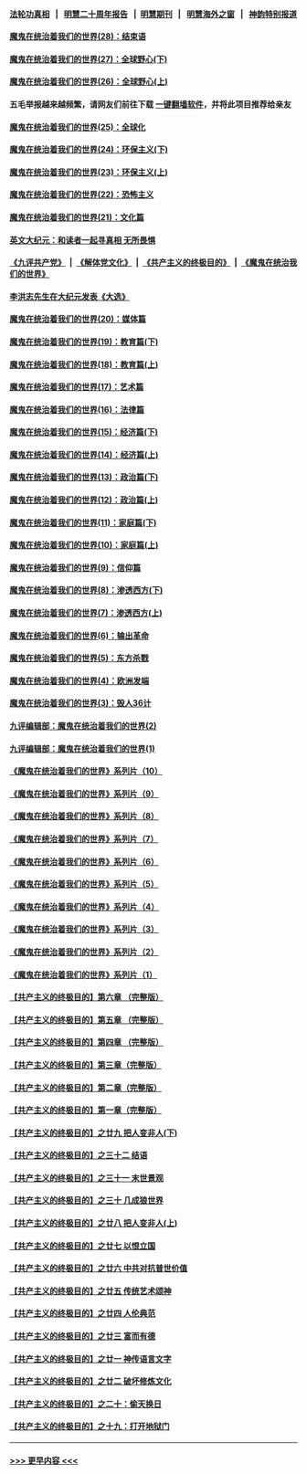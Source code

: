 #### [法轮功真相](https://github.com/gfw-breaker/truth/blob/master/README.md?t=0) &nbsp;&nbsp;|&nbsp;&nbsp; [明慧二十周年报告](https://github.com/gfw-breaker/mh-reports/blob/master/README.md?t=0) &nbsp;&nbsp;|&nbsp;&nbsp;[明慧期刊](https://github.com/gfw-breaker/mh-qikan) &nbsp;&nbsp;|&nbsp;&nbsp; [明慧海外之窗](https://github.com/gfw-breaker/mh-news/blob/master/README.md?t=0) &nbsp;&nbsp;|&nbsp;&nbsp; [神韵特别报道](https://github.com/gfw-breaker/mh-news/blob/master/shenyun.md?t=0)
#### [魔鬼在统治着我们的世界(28)：结束语](../pages/nsc422/n10936246.md?t=06171502) 
#### [魔鬼在统治着我们的世界(27)：全球野心(下)](../pages/nsc422/n10928319.md?t=06171502) 
#### [魔鬼在统治着我们的世界(26)：全球野心(上)](../pages/nsc422/n10900318.md?t=06171502) 
#### 五毛举报越来越频繁，请网友们前往下载 [一键翻墙软件](https://github.com/gfw-breaker/ssr-accounts)，并将此项目推荐给亲友
#### [魔鬼在统治着我们的世界(25)：全球化](../pages/nsc422/n10788205.md?t=06171502) 
#### [魔鬼在统治着我们的世界(24)：环保主义(下)](../pages/nsc422/n10695307.md?t=06171502) 
#### [魔鬼在统治着我们的世界(23)：环保主义(上)](../pages/nsc422/n10688613.md?t=06171502) 
#### [魔鬼在统治着我们的世界(22)：恐怖主义](../pages/nsc422/n10614727.md?t=06171502) 
#### [魔鬼在统治着我们的世界(21)：文化篇](../pages/nsc422/n10597706.md?t=06171502) 
#### [英文大纪元：和读者一起寻真相 无所畏惧](../pages/nsc422/n12542027.md?t=06171502) 
#### [《九评共产党》](https://github.com/begood0513/9ping.md/blob/master/README.md) &nbsp;|&nbsp; [《解体党文化》](../../../../jtdwh.md/blob/master/README.md)  &nbsp;|&nbsp; [《共产主义的终极目的》](../../../../gczydzjmd.md/blob/master/README.md) &nbsp;|&nbsp; [《魔鬼在统治我们的世界》](../../../../mgztzwmdsj.md/blob/master/README.md) 
#### [李洪志先生在大纪元发表《大选》](../pages/nsc422/n12534746.md?t=06171502) 
#### [魔鬼在统治着我们的世界(20)：媒体篇](../pages/nsc422/n10586579.md?t=06171502) 
#### [魔鬼在统治着我们的世界(19)：教育篇(下)](../pages/nsc422/n10564808.md?t=06171502) 
#### [魔鬼在统治着我们的世界(18)：教育篇(上)](../pages/nsc422/n10526970.md?t=06171502) 
#### [魔鬼在统治着我们的世界(17)：艺术篇](../pages/nsc422/n10499093.md?t=06171502) 
#### [魔鬼在统治着我们的世界(16)：法律篇](../pages/nsc422/n10485969.md?t=06171502) 
#### [魔鬼在统治着我们的世界(15)：经济篇(下)](../pages/nsc422/n10469975.md?t=06171502) 
#### [魔鬼在统治着我们的世界(14)：经济篇(上)](../pages/nsc422/n10457370.md?t=06171502) 
#### [魔鬼在统治着我们的世界(13)：政治篇(下)](../pages/nsc422/n10448270.md?t=06171502) 
#### [魔鬼在统治着我们的世界(12)：政治篇(上)](../pages/nsc422/n10444576.md?t=06171502) 
#### [魔鬼在统治着我们的世界(11)：家庭篇(下)](../pages/nsc422/n10440961.md?t=06171502) 
#### [魔鬼在统治着我们的世界(10)：家庭篇(上)](../pages/nsc422/n10435448.md?t=06171502) 
#### [魔鬼在统治着我们的世界(9)：信仰篇](../pages/nsc422/n10432159.md?t=06171502) 
#### [魔鬼在统治着我们的世界(8)：渗透西方(下)](../pages/nsc422/n10429603.md?t=06171502) 
#### [魔鬼在统治着我们的世界(7)：渗透西方(上)](../pages/nsc422/n10426013.md?t=06171502) 
#### [魔鬼在统治着我们的世界(6)：输出革命](../pages/nsc422/n10421536.md?t=06171502) 
#### [魔鬼在统治着我们的世界(5)：东方杀戮](../pages/nsc422/n10417707.md?t=06171502) 
#### [魔鬼在统治着我们的世界(4)：欧洲发端](../pages/nsc422/n10414890.md?t=06171502) 
#### [魔鬼在统治着我们的世界(3)：毁人36计](../pages/nsc422/n10411583.md?t=06171502) 
#### [九评编辑部：魔鬼在统治着我们的世界(2)](../pages/nsc422/n10410036.md?t=06171502) 
#### [九评编辑部：魔鬼在统治着我们的世界(1)](../pages/nsc422/n10406825.md?t=06171502) 
#### [《魔鬼在统治着我们的世界》系列片（10）](../pages/nsc422/n12292670.md?t=06171502) 
#### [《魔鬼在统治着我们的世界》系列片（9）](../pages/nsc422/n12290859.md?t=06171502) 
#### [《魔鬼在统治着我们的世界》系列片（8）](../pages/nsc422/n12287445.md?t=06171502) 
#### [《魔鬼在统治着我们的世界》系列片（7）](../pages/nsc422/n12283425.md?t=06171502) 
#### [《魔鬼在统治着我们的世界》系列片（6）](../pages/nsc422/n12282314.md?t=06171502) 
#### [《魔鬼在统治着我们的世界》系列片（5）](../pages/nsc422/n12281419.md?t=06171502) 
#### [《魔鬼在统治着我们的世界》系列片（4）](../pages/nsc422/n12274024.md?t=06171502) 
#### [《魔鬼在统治着我们的世界》系列片（3）](../pages/nsc422/n12271322.md?t=06171502) 
#### [《魔鬼在统治着我们的世界》系列片（2）](../pages/nsc422/n12269049.md?t=06171502) 
#### [《魔鬼在统治着我们的世界》系列片（1）](../pages/nsc422/n12267575.md?t=06171502) 
#### [【共产主义的终极目的】第六章 （完整版）](../pages/nsc422/n11428913.md?t=06171502) 
#### [【共产主义的终极目的】第五章 （完整版）](../pages/nsc422/n11428912.md?t=06171502) 
#### [【共产主义的终极目的】第四章 （完整版）](../pages/nsc422/n11428907.md?t=06171502) 
#### [【共产主义的终极目的】第三章（完整版）](../pages/nsc422/n11428848.md?t=06171502) 
#### [【共产主义的终极目的】第二章（完整版）](../pages/nsc422/n11428831.md?t=06171502) 
#### [【共产主义的终极目的】第一章（完整版）](../pages/nsc422/n11417651.md?t=06171502) 
#### [【共产主义的终极目的】之廿九 把人变非人(下)](../pages/nsc422/n11344140.md?t=06171502) 
#### [【共产主义的终极目的】之三十二 结语](../pages/nsc422/n11360535.md?t=06171502) 
#### [【共产主义的终极目的】之三十一 末世景观](../pages/nsc422/n11351129.md?t=06171502) 
#### [【共产主义的终极目的】之三十 几成狼世界](../pages/nsc422/n11348280.md?t=06171502) 
#### [【共产主义的终极目的】之廿八 把人变非人(上)](../pages/nsc422/n11340492.md?t=06171502) 
#### [【共产主义的终极目的】之廿七 以恨立国](../pages/nsc422/n11336944.md?t=06171502) 
#### [【共产主义的终极目的】之廿六 中共对抗普世价值](../pages/nsc422/n11324785.md?t=06171502) 
#### [【共产主义的终极目的】之廿五 传统艺术颂神](../pages/nsc422/n11296396.md?t=06171502) 
#### [【共产主义的终极目的】之廿四 人伦典范](../pages/nsc422/n11296397.md?t=06171502) 
#### [【共产主义的终极目的】之廿三 富而有德](../pages/nsc422/n11283598.md?t=06171502) 
#### [【共产主义的终极目的】之廿一 神传语言文字](../pages/nsc422/n11263265.md?t=06171502) 
#### [【共产主义的终极目的】之廿二 破坏修炼文化](../pages/nsc422/n11245728.md?t=06171502) 
#### [【共产主义的终极目的】之二十：偷天换日](../pages/nsc422/n11238846.md?t=06171502) 
#### [【共产主义的终极目的】之十九：打开地狱门](../pages/nsc422/n11206376.md?t=06171502) 

----
#### [ >>> 更早内容 <<< ](../indexes/nsc422-earlier.md)
